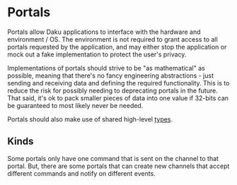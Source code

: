# Portals

Portals allow Daku applications to interface with the hardware and environment /
OS.  The environment is not required to grant access to all portals requested by
the application, and may either stop the application or mock out a fake
implementation to protect the user's privacy.

Implementations of portals should strive to be "as mathematical" as possible,
meaning that there's no fancy engineering abstractions - just sending and
receiving data and defining the required functionality.  This is to reduce the
risk for possibly needing to deprecating portals in the future.  That said, it's
ok to pack smaller pieces of data into one value if 32-bits can be guaranteed to
most likely never be needed.

Portals should also make use of shared high-level [types](./types.md).

## Kinds
Some portals only have one command that is sent on the channel to that portal.
But, there are some portals that can create new channels that accept different
commands and notify on different events.
